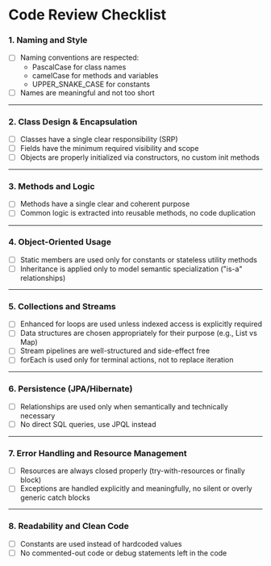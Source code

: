 # Code Review Checklist

### 1. Naming and Style

- [ ] Naming conventions are respected:
  - PascalCase for class names
  - camelCase for methods and variables
  - UPPER_SNAKE_CASE for constants
- [ ] Names are meaningful and not too short

---

### 2. Class Design & Encapsulation

- [ ] Classes have a single clear responsibility (SRP)
- [ ] Fields have the minimum required visibility and scope
- [ ] Objects are properly initialized via constructors, no custom init methods

---

### 3. Methods and Logic

- [ ] Methods have a single clear and coherent purpose
- [ ] Common logic is extracted into reusable methods, no code duplication

---

### 4. Object-Oriented Usage

- [ ] Static members are used only for constants or stateless utility methods
- [ ] Inheritance is applied only to model semantic specialization ("is-a" relationships)

---

### 5. Collections and Streams

- [ ] Enhanced for loops are used unless indexed access is explicitly required
- [ ] Data structures are chosen appropriately for their purpose (e.g., List vs Map)
- [ ] Stream pipelines are well-structured and side-effect free
- [ ] forEach is used only for terminal actions, not to replace iteration

---

### 6. Persistence (JPA/Hibernate)

- [ ] Relationships are used only when semantically and technically necessary
- [ ] No direct SQL queries, use JPQL instead

---

### 7. Error Handling and Resource Management

- [ ] Resources are always closed properly (try-with-resources or finally block)
- [ ] Exceptions are handled explicitly and meaningfully, no silent or overly generic catch blocks

---

### 8. Readability and Clean Code

- [ ] Constants are used instead of hardcoded values
- [ ] No commented-out code or debug statements left in the code

